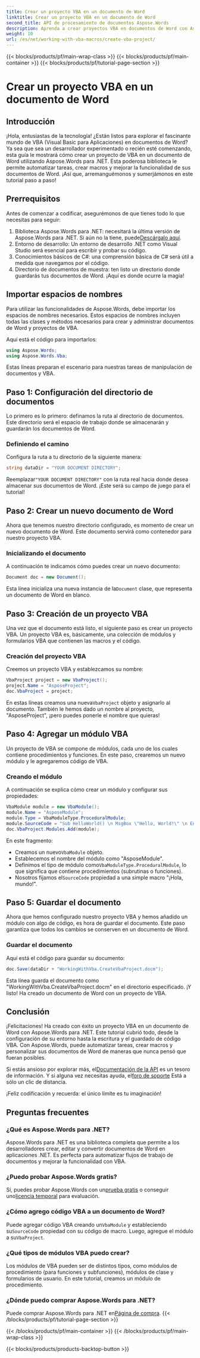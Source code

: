 ```yaml
---
title: Crear un proyecto VBA en un documento de Word
linktitle: Crear un proyecto VBA en un documento de Word
second_title: API de procesamiento de documentos Aspose.Words
description: Aprenda a crear proyectos VBA en documentos de Word con Aspose.Words para .NET. ¡Siga nuestra guía paso a paso para una automatización perfecta de documentos!
weight: 10
url: /es/net/working-with-vba-macros/create-vba-project/
---
```


{{< blocks/products/pf/main-wrap-class >}}
{{< blocks/products/pf/main-container >}}
{{< blocks/products/pf/tutorial-page-section >}}

# Crear un proyecto VBA en un documento de Word


## Introducción

¡Hola, entusiastas de la tecnología! ¿Están listos para explorar el fascinante mundo de VBA (Visual Basic para Aplicaciones) en documentos de Word? Ya sea que sea un desarrollador experimentado o recién esté comenzando, esta guía le mostrará cómo crear un proyecto de VBA en un documento de Word utilizando Aspose.Words para .NET. Esta poderosa biblioteca le permite automatizar tareas, crear macros y mejorar la funcionalidad de sus documentos de Word. ¡Así que, arremanguémonos y sumerjámonos en este tutorial paso a paso!

## Prerrequisitos

Antes de comenzar a codificar, asegurémonos de que tienes todo lo que necesitas para seguir:

1.  Biblioteca Aspose.Words para .NET: necesitará la última versión de Aspose.Words para .NET. Si aún no la tiene, puede[Descárgalo aquí](https://releases.aspose.com/words/net/).
2. Entorno de desarrollo: Un entorno de desarrollo .NET como Visual Studio será esencial para escribir y probar su código.
3. Conocimientos básicos de C#: una comprensión básica de C# será útil a medida que navegamos por el código.
4. Directorio de documentos de muestra: ten listo un directorio donde guardarás tus documentos de Word. ¡Aquí es donde ocurre la magia!

## Importar espacios de nombres

Para utilizar las funcionalidades de Aspose.Words, debe importar los espacios de nombres necesarios. Estos espacios de nombres incluyen todas las clases y métodos necesarios para crear y administrar documentos de Word y proyectos de VBA.

Aquí está el código para importarlos:

```csharp
using Aspose.Words;
using Aspose.Words.Vba;
```

Estas líneas preparan el escenario para nuestras tareas de manipulación de documentos y VBA.

## Paso 1: Configuración del directorio de documentos

Lo primero es lo primero: definamos la ruta al directorio de documentos. Este directorio será el espacio de trabajo donde se almacenarán y guardarán los documentos de Word.

### Definiendo el camino

Configura la ruta a tu directorio de la siguiente manera:

```csharp
string dataDir = "YOUR DOCUMENT DIRECTORY";
```

 Reemplazar`"YOUR DOCUMENT DIRECTORY"` con la ruta real hacia donde desea almacenar sus documentos de Word. ¡Este será su campo de juego para el tutorial!

## Paso 2: Crear un nuevo documento de Word

Ahora que tenemos nuestro directorio configurado, es momento de crear un nuevo documento de Word. Este documento servirá como contenedor para nuestro proyecto VBA.

### Inicializando el documento

A continuación te indicamos cómo puedes crear un nuevo documento:

```csharp
Document doc = new Document();
```

 Esta línea inicializa una nueva instancia de la`Document` clase, que representa un documento de Word en blanco.

## Paso 3: Creación de un proyecto VBA

Una vez que el documento está listo, el siguiente paso es crear un proyecto VBA. Un proyecto VBA es, básicamente, una colección de módulos y formularios VBA que contienen las macros y el código.

### Creación del proyecto VBA

Creemos un proyecto VBA y establezcamos su nombre:

```csharp
VbaProject project = new VbaProject();
project.Name = "AsposeProject";
doc.VbaProject = project;
```

 En estas líneas creamos una nueva`VbaProject` objeto y asignarlo al documento. También le hemos dado un nombre al proyecto, "AsposeProject", ¡pero puedes ponerle el nombre que quieras!

## Paso 4: Agregar un módulo VBA

Un proyecto de VBA se compone de módulos, cada uno de los cuales contiene procedimientos y funciones. En este paso, crearemos un nuevo módulo y le agregaremos código de VBA.

### Creando el módulo

A continuación se explica cómo crear un módulo y configurar sus propiedades:

```csharp
VbaModule module = new VbaModule();
module.Name = "AsposeModule";
module.Type = VbaModuleType.ProceduralModule;
module.SourceCode = "Sub HelloWorld() \n MsgBox \"Hello, World!\" \n End Sub";
doc.VbaProject.Modules.Add(module);
```

En este fragmento:
-  Creamos un nuevo`VbaModule` objeto.
- Establecemos el nombre del módulo como "AsposeModule".
-  Definimos el tipo de módulo como`VbaModuleType.ProceduralModule`, lo que significa que contiene procedimientos (subrutinas o funciones).
-  Nosotros fijamos el`SourceCode` propiedad a una simple macro "¡Hola, mundo!".

## Paso 5: Guardar el documento

Ahora que hemos configurado nuestro proyecto VBA y hemos añadido un módulo con algo de código, es hora de guardar el documento. Este paso garantiza que todos los cambios se conserven en un documento de Word.

### Guardar el documento

Aquí está el código para guardar su documento:

```csharp
doc.Save(dataDir + "WorkingWithVba.CreateVbaProject.docm");
```

Esta línea guarda el documento como "WorkingWithVba.CreateVbaProject.docm" en el directorio especificado. ¡Y listo! Ha creado un documento de Word con un proyecto de VBA.

## Conclusión

¡Felicitaciones! Ha creado con éxito un proyecto VBA en un documento de Word con Aspose.Words para .NET. Este tutorial cubrió todo, desde la configuración de su entorno hasta la escritura y el guardado de código VBA. Con Aspose.Words, puede automatizar tareas, crear macros y personalizar sus documentos de Word de maneras que nunca pensó que fueran posibles.

 Si estás ansioso por explorar más, el[Documentación de la API](https://reference.aspose.com/words/net/) es un tesoro de información. Y si alguna vez necesitas ayuda, el[foro de soporte](https://forum.aspose.com/c/words/8) Está a sólo un clic de distancia.

¡Feliz codificación y recuerda: el único límite es tu imaginación!

## Preguntas frecuentes

### ¿Qué es Aspose.Words para .NET?  
Aspose.Words para .NET es una biblioteca completa que permite a los desarrolladores crear, editar y convertir documentos de Word en aplicaciones .NET. Es perfecta para automatizar flujos de trabajo de documentos y mejorar la funcionalidad con VBA.

### ¿Puedo probar Aspose.Words gratis?  
 Sí, puedes probar Aspose.Words con un[prueba gratis](https://releases.aspose.com/) o conseguir uno[licencia temporal](https://purchase.aspose.com/temporary-license/) para evaluación.

### ¿Cómo agrego código VBA a un documento de Word?  
 Puede agregar código VBA creando un`VbaModule` y estableciendo su`SourceCode` propiedad con su código de macro. Luego, agregue el módulo a su`VbaProject`.

### ¿Qué tipos de módulos VBA puedo crear?  
Los módulos de VBA pueden ser de distintos tipos, como módulos de procedimiento (para funciones y subfunciones), módulos de clase y formularios de usuario. En este tutorial, creamos un módulo de procedimiento.

### ¿Dónde puedo comprar Aspose.Words para .NET?  
Puede comprar Aspose.Words para .NET en[Página de compra](https://purchase.aspose.com/buy).
{{< /blocks/products/pf/tutorial-page-section >}}

{{< /blocks/products/pf/main-container >}}
{{< /blocks/products/pf/main-wrap-class >}}

{{< blocks/products/products-backtop-button >}}

